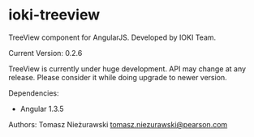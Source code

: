 ioki-treeview
=============

TreeView component for AngularJS. Developed by IOKI Team.

Current Version: 0.2.6

TreeView is currently under huge development. API may change at any release. Please consider it while doing upgrade to newer version.

Dependencies:
- Angular 1.3.5

Authors:
Tomasz Nieżurawski <tomasz.niezurawski@pearson.com>